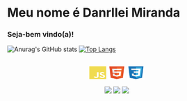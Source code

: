 
# Meu nome é Danrllei Miranda
### Seja-bem vindo(a)!


![Anurag's GitHub stats](https://github-readme-stats.vercel.app/api?username=danrlleimiranda&show_icons=true&theme=dracula)
[![Top Langs](https://github-readme-stats.vercel.app/api/top-langs/?username=danrlleimiranda&layout=compact&&theme=dracula&size_weight=0.5&count_weight=0.5)](https://github.com/anuraghazra/github-readme-stats)
<div style="display: inline_block text-align: center" align="center"><br>
  <img align="center" alt="Rafa-Js" height="30" width="40" src="https://raw.githubusercontent.com/devicons/devicon/master/icons/javascript/javascript-plain.svg">
  <img align="center" alt="Rafa-HTML" height="30" width="40" src="https://raw.githubusercontent.com/devicons/devicon/master/icons/html5/html5-original.svg">
  <img align="center" alt="Rafa-CSS" height="30" width="40" src="https://raw.githubusercontent.com/devicons/devicon/master/icons/css3/css3-original.svg">
</div>
<br>
<div align="center"> 
  <a href="https://instagram.com/danmsll/" target="_blank"><img src="https://img.shields.io/badge/-Instagram-%23E4405F?style=for-the-badge&logo=instagram&logoColor=white"  target="_blank"></a>
  <a href = "mailto:danmiranda14@gmail.com"><img src="https://img.shields.io/badge/-Gmail-%23333?style=for-the-badge&logo=gmail&logoColor=white" target="_blank"></a>
  <a href="https://www.linkedin.com/in/danrllei-miranda/" target="_blank"><img src="https://img.shields.io/badge/-LinkedIn-%230077B5?style=for-the-badge&logo=linkedin&logoColor=white" target="_blank"></a> 
</div>

